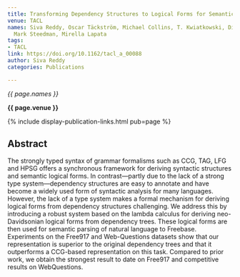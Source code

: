 ```yaml
---
title: Transforming Dependency Structures to Logical Forms for Semantic Parsing
venue: TACL
names: Siva Reddy, Oscar Täckström, Michael Collins, T. Kwiatkowski, Dipanjan Das,
  Mark Steedman, Mirella Lapata
tags:
- TACL
link: https://doi.org/10.1162/tacl_a_00088
author: Siva Reddy
categories: Publications

---
```


*{{ page.names }}*

**{{ page.venue }}**

{% include display-publication-links.html pub=page %}

## Abstract

The strongly typed syntax of grammar formalisms such as CCG, TAG, LFG and HPSG offers a synchronous framework for deriving syntactic structures and semantic logical forms. In contrast—partly due to the lack of a strong type system—dependency structures are easy to annotate and have become a widely used form of syntactic analysis for many languages. However, the lack of a type system makes a formal mechanism for deriving logical forms from dependency structures challenging. We address this by introducing a robust system based on the lambda calculus for deriving neo-Davidsonian logical forms from dependency trees. These logical forms are then used for semantic parsing of natural language to Freebase. Experiments on the Free917 and Web-Questions datasets show that our representation is superior to the original dependency trees and that it outperforms a CCG-based representation on this task. Compared to prior work, we obtain the strongest result to date on Free917 and competitive results on WebQuestions.